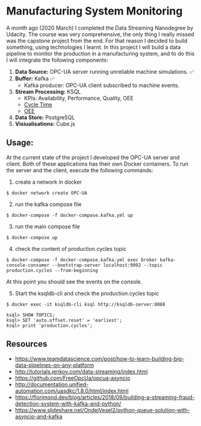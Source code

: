 # Manufacturing System Monitoring

A month ago (2020 March) I completed the Data Streaming Nanodegree by Udacity. The course was very comprehensive, the only thing I really missed was the capstone project from the end. For that reason I decided to build something, using technologies I learnt. In this project I will build a data pipeline to monitor the production in a manufacturing system, and to do this I will integrate the following components:

1. **Data Source:** OPC-UA server running unreliable machine simulations. ✅
2. **Buffer:** Kafka ✅
    - Kafka producer: OPC-UA client subscribed to machine events.
3. **Stream Processing:** KSQL 
    - KPIs: Availability, Performance, Quality, OEE
    - [Cycle Time](https://observablehq.com/@troymagennis)
    - [OEE](https://www.oee.com/calculating-oee.html)
4. **Data Store:** PostgreSQL
5. **Visiualisations:** Cube.js

## Usage:

At the current state of the project I developed the OPC-UA server and client.
Both of these applications has their own Docker containers. To run the server and the client, execute the following commands:

1. create a network in docker
```
$ docker network create OPC-UA
```

2. run the kafka compose file
```
$ docker-compose -f docker-compose.kafka.yml up
```

3.  run the main compose file
```
$ docker-compose up
```

4. check the content of production.cycles topic
```
$ docker-compose -f docker-compose.kafka.yml exec broker kafka-console-consumer --bootstrap-server localhost:9092 --topic production.cycles --from-beginning
```

At this point you should see the events on the console.

5. Start the ksqldb-cli and check the production.cycles topic
```
$ docker exec -it ksqldb-cli ksql http://ksqldb-server:8088
```
```
ksql> SHOW TOPICS;
ksql> SET 'auto.offset.reset' = 'earliest';
ksql> print 'production.cycles';
```

## Resources

- https://www.teamdatascience.com/post/how-to-learn-building-big-data-pipelines-on-any-platform
- http://tutorials.jenkov.com/data-streaming/index.html
- https://github.com/FreeOpcUa/opcua-asyncio
- http://documentation.unified-automation.com/uasdkc/1.8.0/html/index.html
- https://florimond.dev/blog/articles/2018/09/building-a-streaming-fraud-detection-system-with-kafka-and-python/
- https://www.slideshare.net/OndejVesel2/python-queue-solution-with-asyncio-and-kafka
